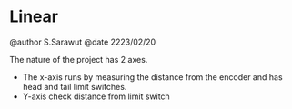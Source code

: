 # Linear

@author  S.Sarawut
@date    2223/02/20

The nature of the project has 2 axes.
- The x-axis runs by measuring the distance from the encoder and has head and tail limit switches.
- Y-axis check distance from limit switch

